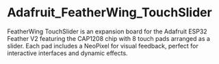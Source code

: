 # Adafruit_FeatherWing_TouchSlider
FeatherWing TouchSlider is an expansion board for the Adafruit ESP32 Feather V2 featuring the CAP1208 chip with 8 touch pads arranged as a slider. Each pad includes a NeoPixel for visual feedback, perfect for interactive interfaces and dynamic effects.
